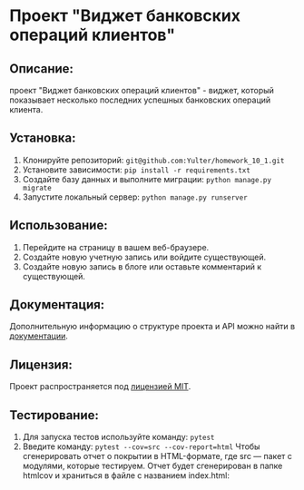 # Проект "Виджет банковских операций клиентов"
## Описание:
проект "Виджет банковских операций клиентов" - виджет, который показывает несколько последних успешных банковских операций клиента. 
## Установка:
1. Клонируйте репозиторий:
```git@github.com:Yulter/homework_10_1.git```
2. Установите зависимости:
```pip install -r requirements.txt```
3. Создайте базу данных и выполните миграции:
```python manage.py migrate```
4. Запустите локальный сервер:
```python manage.py runserver```
## Использование:

1. Перейдите на страницу в вашем веб-браузере.
2. Создайте новую учетную запись или войдите существующей.
3. Создайте новую запись в блоге или оставьте комментарий к существующей.
## Документация:

Дополнительную информацию о структуре проекта и API можно найти в [документации](docs/README.md).

## Лицензия:

Проект распространяется под [лицензией MIT](LICENSE).

## Тестирование:
1. Для запуска тестов используйте команду:
```pytest```
2. Введите команду:
```pytest --cov=src --cov-report=html```
Чтобы сгенерировать отчет о покрытии в HTML-формате, где src — пакет c модулями, которые тестируем. 
Отчет будет сгенерирован в папке htmlcov и храниться в файле с названием index.html: